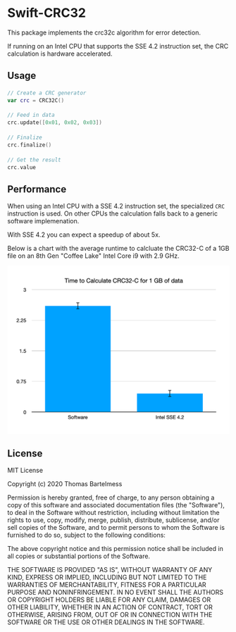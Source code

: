 # Swift-CRC32

This package implements the crc32c algorithm for error detection.

If running on an Intel CPU that supports the SSE 4.2 instruction set, the CRC calculation is hardware accelerated.

## Usage

```swift
// Create a CRC generator
var crc = CRC32C()

// Feed in data
crc.update([0x01, 0x02, 0x03])

// Finalize
crc.finalize()

// Get the result
crc.value
```

## Performance

When using an Intel CPU with a SSE 4.2 instruction set, the specialized `CRC` instruction is used. On other CPUs the calculation falls back to a generic software implemenation.

With SSE 4.2 you can expect a speedup of about 5x.

Below is a chart with the average runtime to calcluate the CRC32-C of a 1GB file on an 8th Gen "Coffee Lake" Intel Core i9 with 2.9 GHz.

![performance graph](performance.png)

## License

MIT License

Copyright (c) 2020 Thomas Bartelmess

Permission is hereby granted, free of charge, to any person obtaining a copy
of this software and associated documentation files (the "Software"), to deal
in the Software without restriction, including without limitation the rights
to use, copy, modify, merge, publish, distribute, sublicense, and/or sell
copies of the Software, and to permit persons to whom the Software is
furnished to do so, subject to the following conditions:

The above copyright notice and this permission notice shall be included in all
copies or substantial portions of the Software.

THE SOFTWARE IS PROVIDED "AS IS", WITHOUT WARRANTY OF ANY KIND, EXPRESS OR
IMPLIED, INCLUDING BUT NOT LIMITED TO THE WARRANTIES OF MERCHANTABILITY,
FITNESS FOR A PARTICULAR PURPOSE AND NONINFRINGEMENT. IN NO EVENT SHALL THE
AUTHORS OR COPYRIGHT HOLDERS BE LIABLE FOR ANY CLAIM, DAMAGES OR OTHER
LIABILITY, WHETHER IN AN ACTION OF CONTRACT, TORT OR OTHERWISE, ARISING FROM,
OUT OF OR IN CONNECTION WITH THE SOFTWARE OR THE USE OR OTHER DEALINGS IN THE
SOFTWARE.
